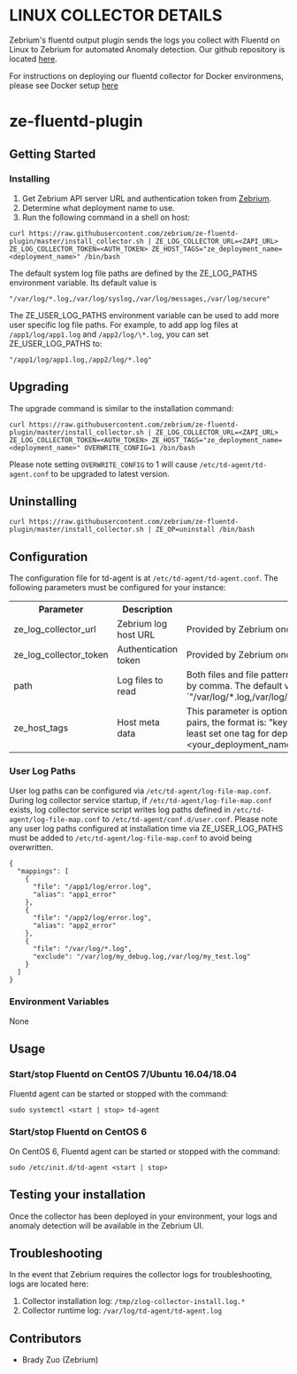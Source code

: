 # LINUX COLLECTOR DETAILS
Zebrium's fluentd output plugin sends the logs you collect with Fluentd on Linux to Zebrium for automated Anomaly detection.
Our github repository is located [here](https://github.com/zebrium/ze-fluentd-plugin).

For instructions on deploying our fluentd collector for Docker environmens, please see Docker setup [here](https://docs.zebrium.com/docs/setup/docker)

# ze-fluentd-plugin

## Getting Started
### Installing
1. Get Zebrium API server URL and authentication token from [Zebrium](https://www.zebrium.com).
2. Determine what deployment name to use.
3. Run the following command in a shell on host:
```
curl https://raw.githubusercontent.com/zebrium/ze-fluentd-plugin/master/install_collector.sh | ZE_LOG_COLLECTOR_URL=<ZAPI_URL> ZE_LOG_COLLECTOR_TOKEN=<AUTH_TOKEN> ZE_HOST_TAGS="ze_deployment_name=<deployment_name>" /bin/bash
```
The default system log file paths are defined by the ZE_LOG_PATHS environment variable. Its default value is
```
"/var/log/*.log,/var/log/syslog,/var/log/messages,/var/log/secure"
```
The ZE_USER_LOG_PATHS environment variable can be used to add more user specific log file paths. For example, to add app log files at `/app1/log/app1.log` and `/app2/log/\*.log`, you can set ZE_USER_LOG_PATHS to:
```
"/app1/log/app1.log,/app2/log/*.log"
```
## Upgrading
The upgrade command is similar to the installation command:
```
curl https://raw.githubusercontent.com/zebrium/ze-fluentd-plugin/master/install_collector.sh | ZE_LOG_COLLECTOR_URL=<ZAPI_URL> ZE_LOG_COLLECTOR_TOKEN=<AUTH_TOKEN> ZE_HOST_TAGS="ze_deployment_name=<deployment_name>" OVERWRITE_CONFIG=1 /bin/bash
```
Please note setting `OVERWRITE_CONFIG` to 1 will cause `/etc/td-agent/td-agent.conf` to be upgraded to latest version.
## Uninstalling
```
curl https://raw.githubusercontent.com/zebrium/ze-fluentd-plugin/master/install_collector.sh | ZE_OP=uninstall /bin/bash
```
## Configuration
The configuration file for td-agent is at `/etc/td-agent/td-agent.conf`.
The following parameters must be configured for your instance:
<table>
  <tr>
    <th>Parameter</th>
    <th>Description</th>
    <th>Note</th>
  </tr>
  <tr>
    <td>ze_log_collector_url</td>
    <td>Zebrium log host URL</td>
    <td>Provided by Zebrium once your account has been created.</td>
  </tr>
  <tr>
    <td>ze_log_collector_token</td>
    <td>Authentication token</td>
    <td>Provided by Zebrium once your account has been created.</td>
  </tr>
  <tr>
    <td>path</td>
    <td>Log files to read</td>
    <td>Both files and file patterns are allowed. Files should be separated by comma. The default value is `"/var/log/*.log,/var/log/syslog,/var/log/messages,/var/log/secure"`</td>
  </tr>
  <tr>
    <td>ze_host_tags</td>
    <td>Host meta data</td>
    <td>This parameter is optional. You can pass meta data in key-value pairs, the format is: "key1=value1,key2=value2". We suggest at least set one tag for deployment name: "ze_deployment_name=&lt;your_deployment_name&gt;"</td>
  </tr>
</table>

### User Log Paths
User log paths can be configured via `/etc/td-agent/log-file-map.conf`. During log collector service startup, if `/etc/td-agent/log-file-map.conf` exists, log collector service script writes log paths defined in `/etc/td-agent/log-file-map.conf` to `/etc/td-agent/conf.d/user.conf`. Please note any user log paths configured at installation time via ZE_USER_LOG_PATHS must be added to `/etc/td-agent/log-file-map.conf` to avoid being overwritten.
```
{
  "mappings": [
    {
      "file": "/app1/log/error.log",
      "alias": "app1_error"
    },
    {
      "file": "/app2/log/error.log",
      "alias": "app2_error"
    },
    {
      "file": "/var/log/*.log",
      "exclude": "/var/log/my_debug.log,/var/log/my_test.log"
    }
  ]
}
```
### Environment Variables
None
## Usage
### Start/stop Fluentd on CentOS 7/Ubuntu 16.04/18.04
Fluentd agent can be started or stopped with the command:
```
sudo systemctl <start | stop> td-agent
```
### Start/stop Fluentd on CentOS 6
On CentOS 6, Fluentd agent can be started or stopped with the command:
```
sudo /etc/init.d/td-agent <start | stop>
```
## Testing your installation
Once the collector has been deployed in your environment, your logs and anomaly detection will be available in the Zebrium UI.
## Troubleshooting
In the event that Zebrium requires the collector logs for troubleshooting, logs are located here:
1. Collector installation log:  `/tmp/zlog-collector-install.log.*`
2. Collector runtime log: `/var/log/td-agent/td-agent.log`
## Contributors
* Brady Zuo (Zebrium)
